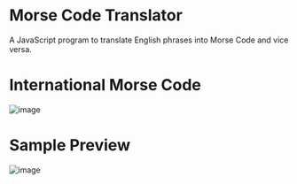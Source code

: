 # Morse Code Translator

A JavaScript program to translate English phrases into Morse Code and vice versa.

# International Morse Code
![image](https://github.com/sarahroy/Morse_Code_Translator/assets/59974553/7535850a-a472-4695-bf92-11e5079194dd)

# Sample Preview 
![image](https://github.com/sarahroy/Morse_Code_Translator/assets/59974553/4dc8b149-629d-4e76-9b62-684eda77369f)
